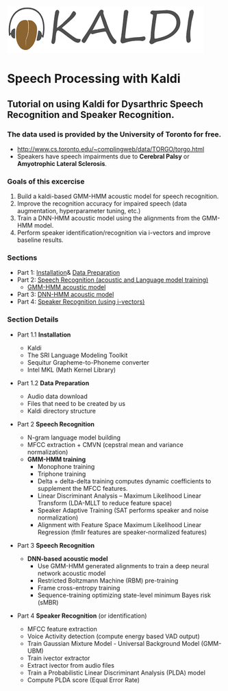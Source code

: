 ![alt text](kaldi.png "Title")
# Speech Processing with Kaldi
## Tutorial on using Kaldi for Dysarthric Speech Recognition and Speaker Recognition.
### The data used is provided by the University of Toronto for free. 
- http://www.cs.toronto.edu/~complingweb/data/TORGO/torgo.html
- Speakers have speech impairments due to **Cerebral Palsy** or **Amyotrophic Lateral Sclerosis**.

### Goals of this excercise 
1. Build a kaldi-based GMM-HMM acoustic model for speech recognition.
2. Improve the recognition accuracy for impaired speech (data augmentation, hyperparameter tuning, etc.) 
3. Train a DNN-HMM acoustic model using the alignments from the GMM-HMM model. 
4. Perform speaker identification/recognition via i-vectors and improve baseline results.


### Sections
- Part 1: [Installation](https://github.com/abnerLing/TORGO-ASR/tree/main/installation)& [Data Preparation](https://github.com/abnerLing/TORGO-ASR/tree/main/data%20prep)
- Part 2: [Speech Recognition (acoustic and Language model training)](https://github.com/abnerLing/TORGO-ASR/tree/main/speech%20recognition)
  - [GMM-HMM acoustic model](https://github.com/abnerLing/TORGO-ASR/tree/main/speech%20recognition#stage-3-acoustic-model-training)
- Part 3: [DNN-HMM acoustic model](https://github.com/abnerLing/TORGO-ASR/tree/main/speech%20recognition/DNN)
- Part 4: [Speaker Recognition (using i-vectors)](https://github.com/abnerLing/TORGO-ASR/tree/main/speaker%20recognition)


### Section Details
- Part 1.1 **Installation**
  - Kaldi 
  - The SRI Language Modeling Toolkit
  - Sequitur Grapheme-to-Phoneme converter
  - Intel MKL (Math Kernel Library)
- Part 1.2 **Data Preparation**
  - Audio data download
  - Files that need to be created by us
  - Kaldi directory structure
- Part 2 **Speech Recognition**
  - N-gram language model building
  - MFCC extraction + CMVN (cepstral mean and variance normalization)
  - **GMM-HMM training**
     - Monophone training
     - Triphone training
      - Delta + delta-delta training computes dynamic coefficients to supplement the MFCC features.
      - Linear Discriminant Analysis – Maximum Likelihood Linear Transform (LDA-MLLT to reduce feature space)
      - Speaker Adaptive Training (SAT performs speaker and noise normalization) 
    - Alignment with Feature Space Maximum Likelihood Linear Regression (fmllr features are speaker-normalized features)
- Part 3 **Speech Recognition**
  - **DNN-based acoustic model**
    - Use GMM-HMM generated alignments to train a deep neural network acoustic model
    - Restricted Boltzmann Machine (RBM) pre-training
    - Frame cross-entropy training
    - Sequence-training optimizing state-level minimum Bayes risk (sMBR)
   
- Part 4 **Speaker Recognition** (or identification)
  - MFCC feature extraction
  - Voice Activity detection (compute energy based VAD output)
  - Train Gaussian Mixture Model - Universal Background Model (GMM-UBM)
  - Train ivector extractor
  - Extract ivector from audio files
  - Train a Probabilistic Linear Discriminant Analysis (PLDA) model
  - Compute PLDA score (Equal Error Rate)
